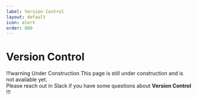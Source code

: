 ```yaml
---
label: Version Control
layout: default
icon: alert
order: 800
---
```

# Version Control

!!!warning Under Construction
This page is still under construction and is not available yet.<br>
Please reach out in Slack if you have some questions about **Version Control**
!!!